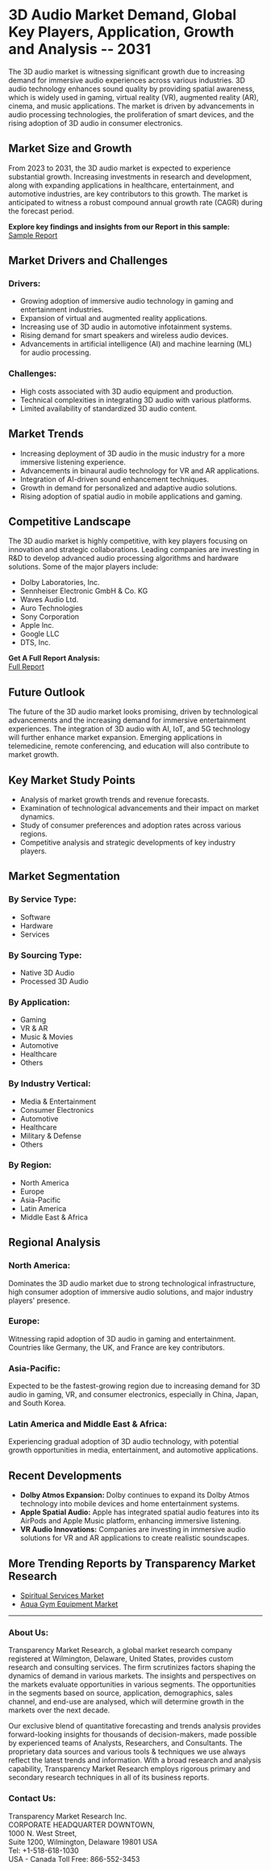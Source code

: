 # 3D Audio Market Demand, Global Key Players, Application, Growth and Analysis -- 2031

The 3D audio market is witnessing significant growth due to increasing demand for immersive audio experiences across various industries. 3D audio technology enhances sound quality by providing spatial awareness, which is widely used in gaming, virtual reality (VR), augmented reality (AR), cinema, and music applications. The market is driven by advancements in audio processing technologies, the proliferation of smart devices, and the rising adoption of 3D audio in consumer electronics.

## Market Size and Growth

From 2023 to 2031, the 3D audio market is expected to experience substantial growth. Increasing investments in research and development, along with expanding applications in healthcare, entertainment, and automotive industries, are key contributors to this growth. The market is anticipated to witness a robust compound annual growth rate (CAGR) during the forecast period.

**Explore key findings and insights from our Report in this sample:**  
[Sample Report](https://www.transparencymarketresearch.com/sample/sample.php?flag=S&rep_id=29867)

## Market Drivers and Challenges

### Drivers:
- Growing adoption of immersive audio technology in gaming and entertainment industries.
- Expansion of virtual and augmented reality applications.
- Increasing use of 3D audio in automotive infotainment systems.
- Rising demand for smart speakers and wireless audio devices.
- Advancements in artificial intelligence (AI) and machine learning (ML) for audio processing.

### Challenges:
- High costs associated with 3D audio equipment and production.
- Technical complexities in integrating 3D audio with various platforms.
- Limited availability of standardized 3D audio content.

## Market Trends
- Increasing deployment of 3D audio in the music industry for a more immersive listening experience.
- Advancements in binaural audio technology for VR and AR applications.
- Integration of AI-driven sound enhancement techniques.
- Growth in demand for personalized and adaptive audio solutions.
- Rising adoption of spatial audio in mobile applications and gaming.

## Competitive Landscape

The 3D audio market is highly competitive, with key players focusing on innovation and strategic collaborations. Leading companies are investing in R&D to develop advanced audio processing algorithms and hardware solutions. Some of the major players include:

- Dolby Laboratories, Inc.
- Sennheiser Electronic GmbH & Co. KG
- Waves Audio Ltd.
- Auro Technologies
- Sony Corporation
- Apple Inc.
- Google LLC
- DTS, Inc.

**Get A Full Report Analysis:**  
[Full Report](https://www.transparencymarketresearch.com/3d-audio-market.html)

## Future Outlook

The future of the 3D audio market looks promising, driven by technological advancements and the increasing demand for immersive entertainment experiences. The integration of 3D audio with AI, IoT, and 5G technology will further enhance market expansion. Emerging applications in telemedicine, remote conferencing, and education will also contribute to market growth.

## Key Market Study Points
- Analysis of market growth trends and revenue forecasts.
- Examination of technological advancements and their impact on market dynamics.
- Study of consumer preferences and adoption rates across various regions.
- Competitive analysis and strategic developments of key industry players.

## Market Segmentation

### By Service Type:
- Software
- Hardware
- Services

### By Sourcing Type:
- Native 3D Audio
- Processed 3D Audio

### By Application:
- Gaming
- VR & AR
- Music & Movies
- Automotive
- Healthcare
- Others

### By Industry Vertical:
- Media & Entertainment
- Consumer Electronics
- Automotive
- Healthcare
- Military & Defense
- Others

### By Region:
- North America
- Europe
- Asia-Pacific
- Latin America
- Middle East & Africa

## Regional Analysis

### North America:
Dominates the 3D audio market due to strong technological infrastructure, high consumer adoption of immersive audio solutions, and major industry players' presence.

### Europe:
Witnessing rapid adoption of 3D audio in gaming and entertainment. Countries like Germany, the UK, and France are key contributors.

### Asia-Pacific:
Expected to be the fastest-growing region due to increasing demand for 3D audio in gaming, VR, and consumer electronics, especially in China, Japan, and South Korea.

### Latin America and Middle East & Africa:
Experiencing gradual adoption of 3D audio technology, with potential growth opportunities in media, entertainment, and automotive applications.

## Recent Developments
- **Dolby Atmos Expansion:** Dolby continues to expand its Dolby Atmos technology into mobile devices and home entertainment systems.
- **Apple Spatial Audio:** Apple has integrated spatial audio features into its AirPods and Apple Music platform, enhancing immersive listening.
- **VR Audio Innovations:** Companies are investing in immersive audio solutions for VR and AR applications to create realistic soundscapes.

## More Trending Reports by Transparency Market Research
- [Spiritual Services Market](https://www.transparencymarketresearch.com/spiritual-services-market.html)
- [Aqua Gym Equipment Market](https://www.transparencymarketresearch.com/aqua-gym-equipment-market.html)

---

### About Us:
Transparency Market Research, a global market research company registered at Wilmington, Delaware, United States, provides custom research and consulting services. The firm scrutinizes factors shaping the dynamics of demand in various markets. The insights and perspectives on the markets evaluate opportunities in various segments. The opportunities in the segments based on source, application, demographics, sales channel, and end-use are analysed, which will determine growth in the markets over the next decade.

Our exclusive blend of quantitative forecasting and trends analysis provides forward-looking insights for thousands of decision-makers, made possible by experienced teams of Analysts, Researchers, and Consultants. The proprietary data sources and various tools & techniques we use always reflect the latest trends and information. With a broad research and analysis capability, Transparency Market Research employs rigorous primary and secondary research techniques in all of its business reports.

### Contact Us:
Transparency Market Research Inc.  
CORPORATE HEADQUARTER DOWNTOWN,  
1000 N. West Street,  
Suite 1200, Wilmington, Delaware 19801 USA  
Tel: +1-518-618-1030  
USA - Canada Toll Free: 866-552-3453  